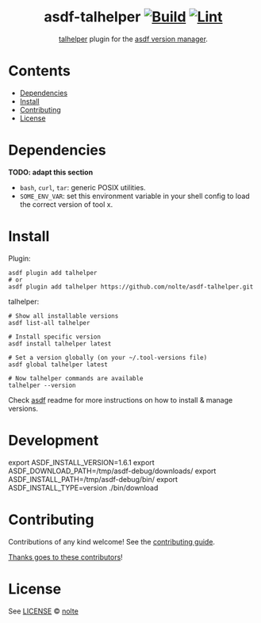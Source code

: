 <div align="center">

# asdf-talhelper [![Build](https://github.com/nolte/asdf-talhelper/actions/workflows/build.yml/badge.svg)](https://github.com/nolte/asdf-talhelper/actions/workflows/build.yml) [![Lint](https://github.com/nolte/asdf-talhelper/actions/workflows/lint.yml/badge.svg)](https://github.com/nolte/asdf-talhelper/actions/workflows/lint.yml)


[talhelper](https://github.com/budimanjojo/talhelper) plugin for the [asdf version manager](https://asdf-vm.com).

</div>

# Contents

- [Dependencies](#dependencies)
- [Install](#install)
- [Contributing](#contributing)
- [License](#license)

# Dependencies

**TODO: adapt this section**

- `bash`, `curl`, `tar`: generic POSIX utilities.
- `SOME_ENV_VAR`: set this environment variable in your shell config to load the correct version of tool x.

# Install

Plugin:

```shell
asdf plugin add talhelper
# or
asdf plugin add talhelper https://github.com/nolte/asdf-talhelper.git
```

talhelper:

```shell
# Show all installable versions
asdf list-all talhelper

# Install specific version
asdf install talhelper latest

# Set a version globally (on your ~/.tool-versions file)
asdf global talhelper latest

# Now talhelper commands are available
talhelper --version
```

Check [asdf](https://github.com/asdf-vm/asdf) readme for more instructions on how to
install & manage versions.

# Development

export ASDF_INSTALL_VERSION=1.6.1
export ASDF_DOWNLOAD_PATH=/tmp/asdf-debug/downloads/
export ASDF_INSTALL_PATH=/tmp/asdf-debug/bin/
export ASDF_INSTALL_TYPE=version
./bin/download

# Contributing

Contributions of any kind welcome! See the [contributing guide](contributing.md).

[Thanks goes to these contributors](https://github.com/nolte/asdf-talhelper/graphs/contributors)!

# License

See [LICENSE](LICENSE) © [nolte](https://github.com/nolte/)
